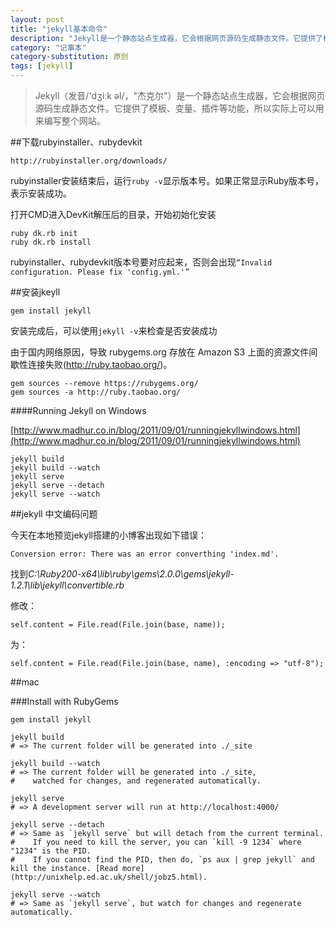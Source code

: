 ```yaml
---
layout: post
title: "jekyll基本命令"
description: "Jekyll是一个静态站点生成器，它会根据网页源码生成静态文件。它提供了模板、变量、插件等功能，所以实际上可以用来编写整个网站。"
category: "记事本"
category-substitution: 原创
tags: [jekyll]
---
```


>Jekyll（发音/'dʒiːk əl/，"杰克尔"）是一个静态站点生成器，它会根据网页源码生成静态文件。它提供了模板、变量、插件等功能，所以实际上可以用来编写整个网站。

##下载rubyinstaller、rubydevkit

    http://rubyinstaller.org/downloads/


rubyinstaller安装结束后，运行`ruby -v`显示版本号。如果正常显示Ruby版本号，表示安装成功。

打开CMD进入DevKit解压后的目录，开始初始化安装

    ruby dk.rb init
    ruby dk.rb install


rubyinstaller、rubydevkit版本号要对应起来，否则会出现`“Invalid configuration. Please fix 'config.yml.'”` 

##安装jkeyll

    gem install jekyll

安装完成后，可以使用`jekyll -v`来检查是否安装成功

由于国内网络原因，导致 rubygems.org 存放在 Amazon S3 上面的资源文件间歇性连接失败(http://ruby.taobao.org/)。

    gem sources --remove https://rubygems.org/
    gem sources -a http://ruby.taobao.org/


####Running Jekyll on Windows

[http://www.madhur.co.in/blog/2011/09/01/runningjekyllwindows.html](http://www.madhur.co.in/blog/2011/09/01/runningjekyllwindows.html)

	jekyll build
	jekyll build --watch
	jekyll serve
	jekyll serve --detach
	jekyll serve --watch


##jekyll 中文编码问题

今天在本地预览jekyll搭建的小博客出现如下错误：

    Conversion error: There was an error converthing 'index.md'.

找到*C:\Ruby200-x64\lib\ruby\gems\2.0.0\gems\jekyll-1.2.1\lib\jekyll\convertible.rb*

修改：

    self.content = File.read(File.join(base, name));

为：

    self.content = File.read(File.join(base, name), :encoding => "utf-8");


##mac

###Install with RubyGems

    gem install jekyll
    
    jekyll build
    # => The current folder will be generated into ./_site
    
    jekyll build --watch
    # => The current folder will be generated into ./_site,
    #    watched for changes, and regenerated automatically.
    
    jekyll serve
    # => A development server will run at http://localhost:4000/
    
    jekyll serve --detach
    # => Same as `jekyll serve` but will detach from the current terminal.
    #    If you need to kill the server, you can `kill -9 1234` where "1234" is the PID.
    #    If you cannot find the PID, then do, `ps aux | grep jekyll` and kill the instance. [Read more](http://unixhelp.ed.ac.uk/shell/jobz5.html).
    
    jekyll serve --watch
    # => Same as `jekyll serve`, but watch for changes and regenerate automatically.


